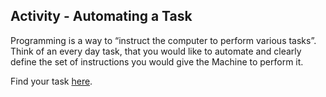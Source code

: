 
## Activity - Automating a Task

Programming is a way to “instruct the computer to perform various tasks”. Think of an every day task, that you would like to automate and clearly define the set of instructions you would give the Machine to perform it.

Find your task [here](https://drive.google.com/open?id=1zpR8T_5QDuqJvgWWSvoq0QV71jC5ahkwIV0J-xoHVs0).

